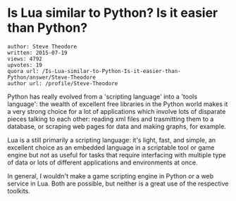 # Is Lua similar to Python? Is it easier than Python?

	author: Steve Theodore
	written: 2015-07-19
	views: 4792
	upvotes: 19
	quora url: /Is-Lua-similar-to-Python-Is-it-easier-than-Python/answer/Steve-Theodore
	author url: /profile/Steve-Theodore


Python has really evolved from a 'scripting language' into a 'tools language': the wealth of excellent free libraries in the Python world makes it a very strong choice for a lot of applications which involve lots of disparate pieces talking to each other: reading xml files and trasmitting them to a database, or scraping web pages for data and making graphs, for example.

Lua is a still primarily a scripting language: it's light, fast, and simple, an excellent choice as an embedded language in a scriptable tool or game engine but not as useful for tasks that require interfacing with multiple type of data or lots of different applications and environments at once. 

In general, I wouldn't make a game scripting engine in Python or a web service in Lua. Both are possible, but neither is a great use of the respective toolkits.

